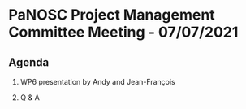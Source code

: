 PaNOSC Project Management Committee Meeting - 07/07/2021 
=========================================================

Agenda
------	

1. WP6 presentation by Andy and Jean-François
 
2. Q & A




